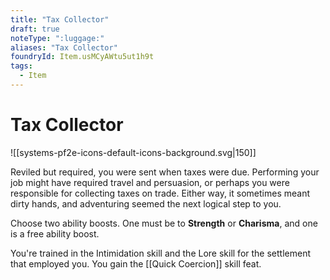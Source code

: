 ```yaml
---
title: "Tax Collector"
draft: true
noteType: ":luggage:"
aliases: "Tax Collector"
foundryId: Item.usMCyAWtu5ut1h9t
tags:
  - Item
---
```


# Tax Collector
![[systems-pf2e-icons-default-icons-background.svg|150]]

Reviled but required, you were sent when taxes were due. Performing your job might have required travel and persuasion, or perhaps you were responsible for collecting taxes on trade. Either way, it sometimes meant dirty hands, and adventuring seemed the next logical step to you.

Choose two ability boosts. One must be to **Strength** or **Charisma**, and one is a free ability boost.

You're trained in the Intimidation skill and the Lore skill for the settlement that employed you. You gain the [[Quick Coercion]] skill feat.
